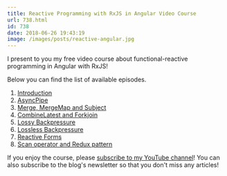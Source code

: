 ```yaml
---
title: Reactive Programming with RxJS in Angular Video Course
url: 738.html
id: 738
date: 2018-06-26 19:43:19
image: /images/posts/reactive-angular.jpg
---
```


I present to you my free video course about functional-reactive programming in Angular with RxJS! 

Below you can find the list of available episodes.

1.  [Introduction](https://www.youtube.com/watch?v=G_GTbcRvxnM&t=304s)
2.  [AsyncPipe](https://www.youtube.com/watch?v=EIEOvuybdsc&t=12s)
3.  [Merge, MergeMap and Subject](https://www.youtube.com/watch?v=m3rS6WeyMjM&t=1s)
4.  [CombineLatest and Forkjoin](https://www.youtube.com/watch?v=GFMZxB363qA)
5.  [Lossy Backpressure](https://www.youtube.com/watch?v=Np5MF8Gt5MI&t=4s)
6.  [Lossless Backpressure](https://youtu.be/_qNwc4aueg8)
7.  [Reactive Forms](https://youtu.be/D1KdhAQpADM)
8.  [Scan operator and Redux pattern](https://youtu.be/RD1T_NhlBOI)

If you enjoy the course, please [subscribe to my YouTube channel](https://www.youtube.com/codewithstyleinfo)! You can also subscribe to the blog's newsletter so that you don't miss any articles!
